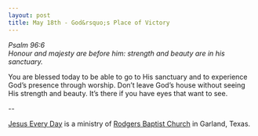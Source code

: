 ```yaml
---
layout: post
title: May 18th - God&rsquo;s Place of Victory
---
```


_Psalm 96:6  
Honour and majesty are before him: strength and beauty are in his
sanctuary._

You are blessed today to be able to go to His sanctuary and to
experience God&rsquo;s presence through worship. Don&rsquo;t leave
God&rsquo;s house without seeing His strength and beauty. It&rsquo;s
there if you have eyes that want to see.

 --

<a href=http://jesuseveryday.net>Jesus Every Day</a> is a ministry of <a href=http://rodgersbaptist.net>Rodgers Baptist Church</a> in Garland, Texas.
